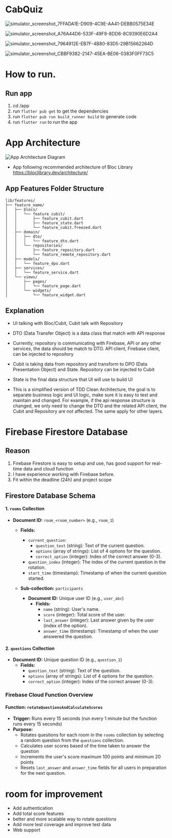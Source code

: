 # CabQuiz

![simulator_screenshot_7FFADA1E-D909-4C9E-AA41-DEBB0575E34E](https://github.com/user-attachments/assets/e62370f8-2e89-4039-bf2c-2c4607e40d85)

![simulator_screenshot_A76A44D6-533F-49F9-8DD6-8C9390E6D2A4](https://github.com/user-attachments/assets/ad0831e7-a8d2-4e42-8405-8df9b7bc2c81)

![simulator_screenshot_7964912E-EB7F-4B80-83D5-29B15662264D](https://github.com/user-attachments/assets/5a736cf0-efb0-4d57-9f2d-9b8b9caadcff)

![simulator_screenshot_CBBF9382-2147-45EA-BE06-0383F0FF73C5](https://github.com/user-attachments/assets/aac7ac2e-07a4-4b64-bf55-559d7276e631)

# How to run.


## Run app
1. cd /app
2. run `flutter pub get` to get the dependencies
3. run `flutter pub run build_runner build` to generate code
3. run `flutter run` to run the app




# App Architecture

![App Architecture Diagram](https://bloclibrary.dev/_astro/bloc_architecture_full.CYn-T9Ox_Z20Hwr9.webp)

- App following recommended architecture of Bloc Library https://bloclibrary.dev/architecture/

## App Features Folder Structure

```
lib/features/
├── feature_name/
│   ├── blocs/
│   │   └── feature_cubit/
│   │       ├── feature_cubit.dart
│   │       ├── feature_state.dart
│   │       └── feature_cubit.freezed.dart
│   ├── domain/
│   │   ├── dto/
│   │   │   └── feature_dto.dart
│   │   └── repositories/
│   │       ├── feature_repository.dart
│   │       └── feature_remote_repository.dart
│   ├── models/
│   │   └── feature_dpo.dart
│   ├── services/
│   │   └── feature_service.dart
│   └── views/
│       ├── pages/
│       │   └── feature_page.dart
│       └── widgets/
│           └── feature_widget.dart
```

## Explanation

- UI talking with Bloc/Cubit, Cubit talk with Repository 
- DTO (Data Transfer Object) is a data class that match with API response
- Currently, repository is communicating with Firebase, API or any other services, the data should be match to DTO. API client, Firebase client, can be injected to repository
- Cubit is taking data from repository and transform to DPO (Data Presentation Object) and State. Repository can be injected to Cubit
- State is the final data structure that UI will use to build UI


- This is a simplified version of TDD Clean Architecture, the goal is to separate business logic and UI logic, make sure it is easy to test and maintain and changed. For example, if the api response structure is changed, we only need to change the DTO and the related API client, the Cubit and Repository are not affected. The same apply for other layers.




# Firebase Firestore Database

## Reason
1. Firebase Firestore is easy to setup and use, has good support for real-time data and cloud function
2. I have experience working with Firebase before.
3. Fit within the deadline (24h) and project scope

## Firestore Database Schema

#### 1. **`rooms` Collection**
   - **Document ID:** `room_<room_number>` (e.g., `room_1`)
     - **Fields:**
       - `current_question`: 
         - `question_text` (string): Text of the current question.
         - `options` (array of strings): List of 4 options for the question.
         - `correct_option` (integer): Index of the correct answer (0-3).
       - `question_index` (integer): The index of the current question in the rotation.
       - `start_time` (timestamp): Timestamp of when the current question started.

     - **Sub-collection:** `participants`
       - **Document ID:** Unique user ID (e.g., `user_abc`)
         - **Fields:**
           - `name` (string): User's name.
           - `score` (integer): Total score of the user.
           - `last_answer` (integer): Last answer given by the user (index of the option).
           - `answer_time` (timestamp): Timestamp of when the user answered the question.

#### 2. **`questions` Collection**
   - **Document ID:** Unique question ID (e.g., `question_1`)
     - **Fields:**
       - `question_text` (string): Text of the question.
       - `options` (array of strings): List of 4 options for the question.
       - `correct_option` (integer): Index of the correct answer (0-3).

### Firebase Cloud Function Overview

#### Function: `rotateQuestionsAndCalculateScores`
- **Trigger:** Runs every 15 seconds (run every 1 minute but the function runs every 15 seconds)
- **Purpose:** 
  - Rotates questions for each room in the `rooms` collection by selecting a random question from the `questions` collection.
  - Calculates user scores based of the time taken to answer the question
  - Increments the user's score maximum 100 points and minimum 20 points
  - Resets `last_answer` and `answer_time` fields for all users in preparation for the next question.

# room for improvement

- Add authentication
- Add total score features
- better and more scalable  way to rotate questions
- Add more test coverage and improve test data
- Web support
